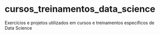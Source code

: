 # cursos_treinamentos_data_science
Exercícios e projetos utilizados em cursos e treinamentos específicos de Data Science
